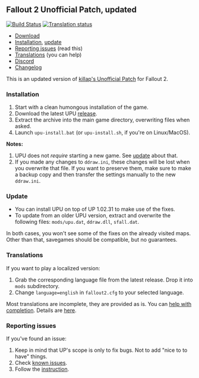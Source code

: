 ## Fallout 2 Unofficial Patch, updated

[![Build Status](https://travis-ci.org/BGforgeNet/Fallout2_Unofficial_Patch.svg?branch=master)](https://travis-ci.org/BGforgeNet/Fallout2_Unofficial_Patch)
[![Translation status](https://tra.bgforge.net/widgets/fallout/-/up/svg-badge.svg)](https://tra.bgforge.net/projects/fallout/up/)

* [Download](https://github.com/BGforgeNet/Fallout2_Unofficial_Patch/releases/latest)
* [Installation](#installation), [update](#update)
* [Reporting issues](#reporting-issues) (read this)
* [Translations](#translations) (you can help)
* [Discord](https://discord.gg/4Yqfggm)
* [Changelog](docs/changelog.md)

This is an updated version of [killap's Unofficial Patch](http://killap.net/) for Fallout 2.

### Installation
1. Start with a clean humongous installation of the game.
1. Download the latest UPU [release](https://github.com/BGforgeNet/Fallout2_Unofficial_Patch/releases/latest).
1. Extract the archive into the main game directory, overwriting files when asked.
1. Launch `upu-install.bat` (or `upu-install.sh`, if you're on Linux/MacOS).

**Notes:**
1. UPU does not _require_ starting a new game. See [update](#update) about that.
1. If you made any changes to `ddraw.ini`, these changes will be lost when you overwrite that file. If you want to preserve them, make sure to make a backup copy and then transfer the settings manually to the new `ddraw.ini`.

### Update

* You can install UPU on top of UP 1.02.31 to make use of the fixes.
* To update from an older UPU version, extract and overwrite the following files: `mods/upu.dat`, `ddraw.dll`, `sfall.dat`.

In both cases, you won't see some of the fixes on the already visited maps. Other than that, savegames should be compatible, but no guarantees.

### Translations
If you want to play a localized version:
1. Grab the corresponding language file from the latest release. Drop it into `mods` subdirectory.
1. Change `language=english` in `fallout2.cfg` to your selected language.

Most translations are incomplete, they are provided as is. You can [help with completion](https://tra.bgforge.net/projects/fallout/up/). Details are [here](docs/translations.md).

### Reporting issues
If you've found an issue:

1. Keep in mind that UP's scope is only to fix bugs. Not to add "nice to to have" things.
2. Check [known issues](docs/known.md).
3. Follow the [instruction](docs/reporting.md).
